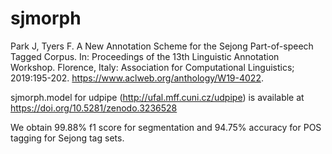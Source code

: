 # sjmorph

Park J, Tyers F. A New Annotation Scheme for the Sejong Part-of-speech Tagged Corpus. In: Proceedings of the 13th Linguistic Annotation Workshop. Florence, Italy: Association for Computational Linguistics; 2019:195-202. https://www.aclweb.org/anthology/W19-4022.

sjmorph.model for udpipe (http://ufal.mff.cuni.cz/udpipe) is available at https://doi.org/10.5281/zenodo.3236528


We obtain 99.88% f1 score for segmentation and 94.75% accuracy for POS tagging for Sejong tag sets.




